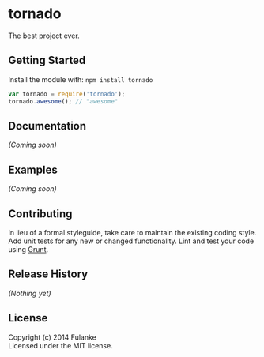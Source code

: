 # tornado

The best project ever.

## Getting Started
Install the module with: `npm install tornado`

```javascript
var tornado = require('tornado');
tornado.awesome(); // "awesome"
```

## Documentation
_(Coming soon)_

## Examples
_(Coming soon)_

## Contributing
In lieu of a formal styleguide, take care to maintain the existing coding style. Add unit tests for any new or changed functionality. Lint and test your code using [Grunt](http://gruntjs.com/).

## Release History
_(Nothing yet)_

## License
Copyright (c) 2014 Fulanke  
Licensed under the MIT license.
